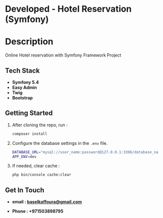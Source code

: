 # Developed  -  Hotel Reservation (Symfony)


# Description

Online Hotel reservation  with Symfony Framework Project



## Tech Stack

- **Symfony 5.4**
- **Easy Admin**
- **Twig**
- **Bootstrap**


## Getting Started

1. After cloning the repo, run :
    ```bash
    composer install
    ```
2. Configure the database settings in the `.env` file.
    ```bash
    DATABASE_URL="mysql://user_name:password@127.0.0.1:3306/database_name?serverVersion=mariadb-10.3.25"
    APP_ENV=dev
    ```
3. If needed, clear cache :
    ```bash
    php bin/console cache:clear
    ```
	
	
## Get In Touch

- **email : baselkaffoura@gmail.com**

- **Phone : +971503898795**	
